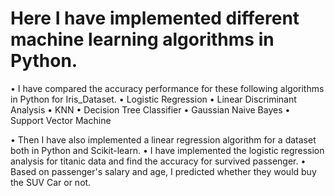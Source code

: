 # Here I have implemented different machine learning algorithms in Python.

• I have compared the accuracy performance for these following algorithms in Python for Iris_Dataset.
    •	Logistic Regression
    •	Linear Discriminant Analysis
    •	KNN
    •	Decision Tree Classifier
    •	Gaussian Naive Bayes
    •	Support Vector Machine
   
• Then I have also implemented a linear regression algorithm for a dataset both in Python and Scikit-learn.
• I have implemented the logistic regression analysis for titanic data and find the accuracy for survived passenger.
• Based on passenger's salary and age, I predicted whether they would buy the SUV Car or not.
    
